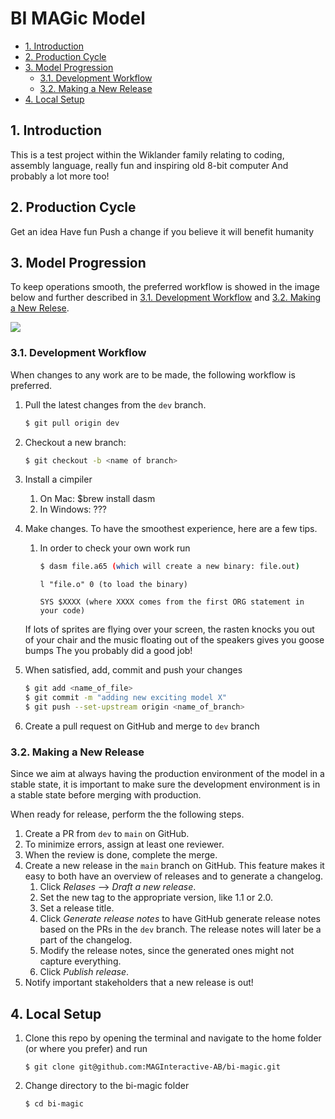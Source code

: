 # BI MAGic Model <!-- omit in toc -->

- [1. Introduction](#1-introduction)
- [2. Production Cycle](#2-production-cycle)
- [3. Model Progression](#3-model-progression)
  - [3.1. Development Workflow](#31-development-workflow)
  - [3.2. Making a New Release](#32-making-a-new-release)
- [4. Local Setup](#4-local-setup)


## 1. Introduction

This is a test project within the Wiklander family relating to coding, assembly language, really fun and inspiring old 8-bit computer
And probably a lot more too!

## 2. Production Cycle

Get an idea
Have fun
Push a change if you believe it will benefit humanity

## 3. Model Progression

To keep operations smooth, the preferred workflow is showed in the image below and further described in [3.1. Development Workflow](#31-development-workflow) and [3.2. Making a New Relese](#32-making-a-new-release).

![](assets/git_workflow.png)

### 3.1. Development Workflow

When changes to any work are to be made, the following workflow is preferred.

1. Pull the latest changes from the `dev` branch. 
   
    ```sh
    $ git pull origin dev
    ```
2. Checkout a new branch:
  
      ```sh
      $ git checkout -b <name of branch>
      ```

3. Install a cimpiler
   1. On Mac: $brew install dasm
   2. In Windows: ???

4. Make changes. To have the smoothest experience, here are a few tips.
   1. In order to check your own work run 
  
      ```sh
      $ dasm file.a65 (which will create a new binary: file.out)
      ```
      
      ```in the VICE terminal
      l "file.o" 0 (to load the binary)
      ```
      
      ```in VICE
      SYS $XXXX (where XXXX comes from the first ORG statement in your code)
      ```

    If lots of sprites are flying over your screen, the rasten knocks you out of your chair and the music floating out of the speakers gives you goose bumps
    The you probably did a good job!

   
5. When satisfied, add, commit and push your changes
    ```sh
    $ git add <name_of_file>
    $ git commit -m "adding new exciting model X"
    $ git push --set-upstream origin <name_of_branch>
    ```
6. Create a pull request on GitHub and merge to `dev` branch



### 3.2. Making a New Release

Since we aim at always having the production environment of the model in a stable state, it is important to make sure the development environment is in a stable state before merging with production.

When ready for release, perform the the following steps.

1. Create a PR from `dev` to `main` on GitHub.
2. To minimize errors, assign at least one reviewer.
3. When the review is done, complete the merge.
4. Create a new release in the `main` branch on GitHub. This feature makes it easy to both have an overview of releases and to generate a changelog.
   1. Click *Relases* --> *Draft a new release*.
   2. Set the new tag to the appropriate version, like 1.1 or 2.0.
   3. Set a release title.
   4. Click *Generate release notes* to have GitHub generate release notes based on the PRs in the `dev` branch. The release notes will later be a part of the changelog.
   5. Modify the release notes, since the generated ones might not capture everything.
   6. Click *Publish release*.
5. Notify important stakeholders that a new release is out!

## 4. Local Setup


1. Clone this repo by opening the terminal and navigate to the home folder (or where you prefer) and run 
   
      ```
      $ git clone git@github.com:MAGInteractive-AB/bi-magic.git
      ```

2. Change directory to the bi-magic folder
  
    ```sh
    $ cd bi-magic
    ```

